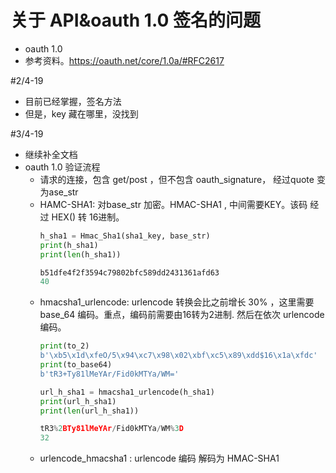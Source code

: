 # 关于 API&oauth 1.0 签名的问题
- oauth 1.0
- 参考资料。https://oauth.net/core/1.0a/#RFC2617

#2/4-19
- 目前已经掌握，签名方法
- 但是，key 藏在哪里，没找到

#3/4-19
- 继续补全文档
- oauth 1.0 验证流程
    - 请求的连接，包含 get/post ，但不包含 oauth_signature， 经过quote 变为ase_str
    - HAMC-SHA1: 对base_str 加密。HMAC-SHA1 , 中间需要KEY。该码 经过 HEX() 转 16进制。
        ```python
        h_sha1 = Hmac_Sha1(sha1_key, base_str)
        print(h_sha1)
        print(len(h_sha1))
        ```
        ```python
        b51dfe4f2f3594c79802bfc589dd2431361afd63
        40
        ```
    - hmacsha1_urlencode: urlencode 转换会比之前增长 30% ，这里需要 base_64 编码。重点，编码前需要由16转为2进制. 然后在依次 urlencode编码。
        ```python
        print(to_2)
        b'\xb5\x1d\xfeO/5\x94\xc7\x98\x02\xbf\xc5\x89\xdd$16\x1a\xfdc'
        print(to_base64)
        b'tR3+Ty81lMeYAr/Fid0kMTYa/WM='
        ```
        ```python
        url_h_sha1 = hmacsha1_urlencode(h_sha1)
        print(url_h_sha1)
        print(len(url_h_sha1))
        ```
        ```python
        tR3%2BTy81lMeYAr/Fid0kMTYa/WM%3D
        32
        ```
    - urlencode_hmacsha1 : urlencode 编码 解码为 HMAC-SHA1


